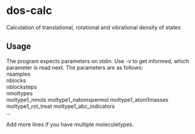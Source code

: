 # dos-calc
Calculation of translational, rotational and vibrational density of states

## Usage
The program expects parameters on stdin. Use -v to get informed, which parameter is read next.
The parameters are as follows:  
nsamples  
nblocks  
nblocksteps  
nmoltypes  
moltype1_nmols moltype1_natomspermol moltype1_atom1masses moltype1_rot_treat moltype1_abc_indicators  
...

Add more lines if you have multiple moleculetypes. 
